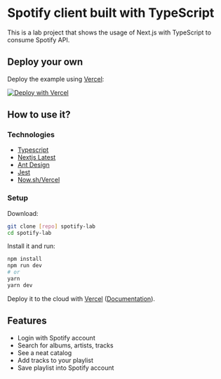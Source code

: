 # Spotify client built with TypeScript

This is a lab project that shows the usage of Next.js with TypeScript to consume Spotify API.

## Deploy your own

Deploy the example using [Vercel](https://vercel.com):

[![Deploy with Vercel](https://vercel.com/button)](https://vercel.com/import/project?template=https://github.com/zeit/next.js/tree/canary/examples/with-typescript)

## How to use it?

### Technologies

- [Typescript](https://www.typescriptlang.org/)
- [Nextjs Latest](https://nextjs.org/blog/next-9-4)
- [Ant Design](https://ant.design/)
- [Jest](https://jestjs.io/)
- [Now.sh/Vercel](https://vercel.com/docs)

### Setup

Download:

```bash
git clone [repo] spotify-lab
cd spotify-lab
```

Install it and run:

```bash
npm install
npm run dev
# or
yarn
yarn dev
```

Deploy it to the cloud with [Vercel](https://vercel.com/import?filter=next.js&utm_source=github&utm_medium=readme&utm_campaign=next-example) ([Documentation](https://nextjs.org/docs/deployment)).

## Features

- Login with Spotify account
- Search for albums, artists, tracks
- See a neat catalog
- Add tracks to your playlist
- Save playlist into Spotify account
